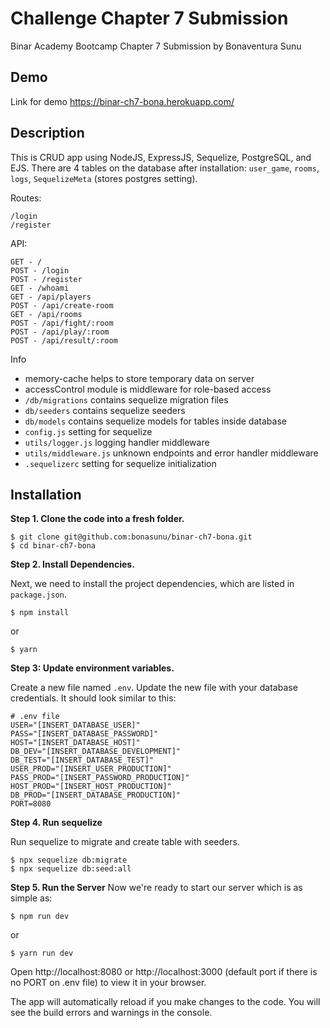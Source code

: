 # Challenge Chapter 7 Submission

Binar Academy Bootcamp Chapter 7 Submission by Bonaventura Sunu

## Demo

Link for demo
https://binar-ch7-bona.herokuapp.com/

## Description

This is CRUD app using NodeJS, ExpressJS, Sequelize, PostgreSQL, and EJS. There are 4 tables on the database after installation: `user_game`, `rooms`, `logs`, `SequelizeMeta` (stores postgres setting).

Routes:

```
/login
/register
```

API:

```
GET - /
POST - /login
POST - /register
GET - /whoami
GET - /api/players
POST - /api/create-room
GET - /api/rooms
POST - /api/fight/:room
POST - /api/play/:room
POST - /api/result/:room
```

Info

- memory-cache helps to store temporary data on server
- accessControl module is middleware for role-based access
- `/db/migrations` contains sequelize migration files
- `db/seeders` contains sequelize seeders
- `db/models` contains sequelize models for tables inside database
- `config.js` setting for sequelize
- `utils/logger.js` logging handler middleware
- `utils/middleware.js` unknown endpoints and error handler middleware
- `.sequelizerc` setting for sequelize initialization

## Installation

**Step 1. Clone the code into a fresh folder.**

```
$ git clone git@github.com:bonasunu/binar-ch7-bona.git
$ cd binar-ch7-bona
```

**Step 2. Install Dependencies.**

Next, we need to install the project dependencies, which are listed in `package.json`.

```
$ npm install
```

or

```
$ yarn
```

**Step 3: Update environment variables.**

Create a new file named `.env`. Update the new file with your database credentials. It should look similar to this:

```
# .env file
USER="[INSERT_DATABASE_USER]"
PASS="[INSERT_DATABASE_PASSWORD]"
HOST="[INSERT_DATABASE_HOST]"
DB_DEV="[INSERT_DATABASE_DEVELOPMENT]"
DB_TEST="[INSERT_DATABASE_TEST]"
USER_PROD="[INSERT_USER_PRODUCTION]"
PASS_PROD="[INSERT_PASSWORD_PRODUCTION]"
HOST_PROD="[INSERT_HOST_PRODUCTION]"
DB_PROD="[INSERT_DATABASE_PRODUCTION]"
PORT=8080
```

**Step 4. Run sequelize**

Run sequelize to migrate and create table with seeders.

```
$ npx sequelize db:migrate
$ npx sequelize db:seed:all
```

**Step 5. Run the Server**
Now we're ready to start our server which is as simple as:

```
$ npm run dev
```

or

```
$ yarn run dev
```

Open http://localhost:8080 or http://localhost:3000 (default port if there is no PORT on .env file) to view it in your browser.

The app will automatically reload if you make changes to the code.
You will see the build errors and warnings in the console.
